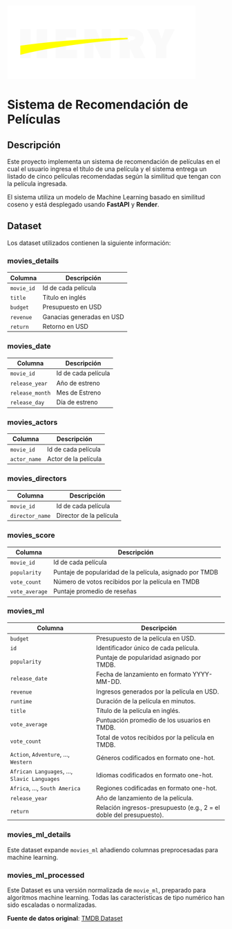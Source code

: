![Logo Soy Henry](source/soyhenry_logo.png)

# Sistema de Recomendación de Películas

## Descripción
Este proyecto implementa un sistema de recomendación de películas en el cual el usuario ingresa el título de una película y el sistema entrega un listado de cinco películas recomendadas según la similitud que tengan con la película ingresada. 

El sistema utiliza un modelo de Machine Learning basado en similitud coseno y está desplegado usando **FastAPI** y **Render**.

## Dataset

Los dataset utilizados contienen la siguiente información:

### movies_details
| **Columna**       | **Descripción**                                           |
|-------------------|-----------------------------------------------------------|
| `movie_id`        | Id de cada película                                       |
| `title`           | Título en inglés                                          |
| `budget`          | Presupuesto en USD                                        |
| `revenue`         | Ganacias generadas en USD                                 |
| `return`          | Retorno en USD                                            |

### movies_date
| **Columna**       | **Descripción**                                           |
|-------------------|-----------------------------------------------------------|
| `movie_id`        | Id de cada película                                       |
| `release_year`    | Año de estreno                                            |
| `release_month`   | Mes de Estreno                                            |
| `release_day`     | Día de estreno                                            |

### movies_actors
| **Columna**       | **Descripción**                                           |
|-------------------|-----------------------------------------------------------|
| `movie_id`        | Id de cada película                                       |
| `actor_name`      | Actor de la película                                      | 

### movies_directors
| **Columna**       | **Descripción**                                           |
|-------------------|-----------------------------------------------------------|
| `movie_id`        | Id de cada película                                       |
| `director_name`   | Director de la película                                   |                                      

### movies_score
| **Columna**       | **Descripción**                                           |
|-------------------|-----------------------------------------------------------|
| `movie_id`        | Id de cada película                                       |
| `popularity`      | Puntaje de popularidad de la película, asignado por TMDB  |
| `vote_count`      | Número de votos recibidos por la película en TMDB         |
| `vote_average`    | Puntaje promedio de reseñas                               |

### movies_ml
| **Columna**            | **Descripción**                                                                                   |
|------------------------|---------------------------------------------------------------------------------------------------|
| `budget`               | Presupuesto de la película en USD.                                                                |
| `id`                   | Identificador único de cada película.                                                             |
| `popularity`           | Puntaje de popularidad asignado por TMDB.                                                         |
| `release_date`         | Fecha de lanzamiento en formato YYYY-MM-DD.                                                       |
| `revenue`              | Ingresos generados por la película en USD.                                                        |
| `runtime`              | Duración de la película en minutos.                                                               |
| `title`                | Título de la película en inglés.                                                                  |
| `vote_average`         | Puntuación promedio de los usuarios en TMDB.                                                      |
| `vote_count`           | Total de votos recibidos por la película en TMDB.                                                 |
| `Action`, `Adventure`, ..., `Western` | Géneros codificados en formato one-hot.                                            |
| `African Languages`, ..., `Slavic Languages` | Idiomas codificados en formato one-hot.                                     |
| `Africa`, ..., `South America` | Regiones codificadas en formato one-hot.                                                  |
| `release_year`         | Año de lanzamiento de la película.                                                                |
| `return`               | Relación ingresos-presupuesto (e.g., 2 = el doble del presupuesto).                               |


### movies_ml_details
Este dataset expande `movies_ml` añadiendo columnas preprocesadas para machine learning.

### movies_ml_processed
Este Dataset es una versión normalizada de `movie_ml`, preparado para algoritmos machine learning. Todas las características de tipo numérico han sido escaladas o normalizadas.

**Fuente de datos original**: [TMDB Dataset](https://www.kaggle.com/tmdb/tmdb-movie-metadata)